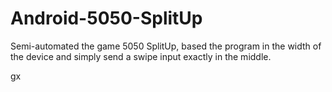 # Android-5050-SplitUp

Semi-automated the game 5050 SplitUp, based the program in the width of the device and simply send a swipe input exactly in the middle.

gx
